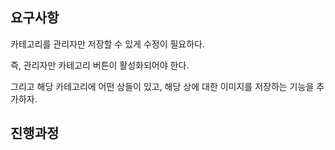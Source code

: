 ## 요구사항

카테고리를 관리자만 저장할 수 있게 수정이 필요하다.

즉, 관리자만 카테고리 버튼이 활성화되어야 한다.

그리고 해당 카테고리에 어떤 상들이 있고, 해당 상에 대한 이미지를 저장하는 기능을 추가하자.

## 진행과정